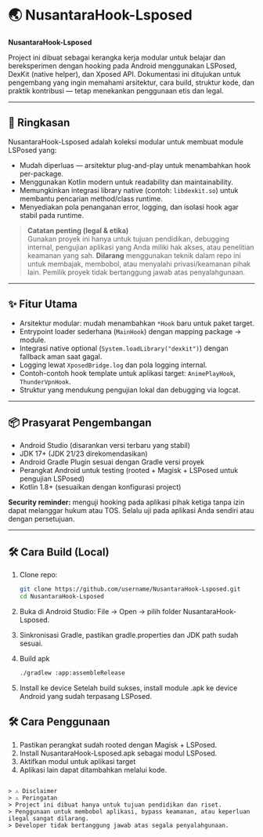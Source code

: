 # 🌏 NusantaraHook-Lsposed

**NusantaraHook-Lsposed**

Project ini dibuat sebagai kerangka kerja modular untuk belajar dan bereksperimen dengan hooking pada Android menggunakan LSPosed, DexKit (native helper), dan Xposed API. Dokumentasi ini ditujukan untuk pengembang yang ingin memahami arsitektur, cara build, struktur kode, dan praktik kontribusi — tetap menekankan penggunaan etis dan legal.

---

## 🔎 Ringkasan

NusantaraHook-Lsposed adalah koleksi modular untuk membuat module LSPosed yang:
- Mudah diperluas — arsitektur plug-and-play untuk menambahkan hook per-package.
- Menggunakan Kotlin modern untuk readability dan maintainability.
- Memungkinkan integrasi library native (contoh: `libdexkit.so`) untuk membantu pencarian method/class runtime.
- Menyediakan pola penanganan error, logging, dan isolasi hook agar stabil pada runtime.

> **Catatan penting (legal & etika)**  
> Gunakan proyek ini hanya untuk tujuan pendidikan, debugging internal, pengujian aplikasi yang Anda miliki hak akses, atau penelitian keamanan yang sah. **Dilarang** menggunakan teknik dalam repo ini untuk membajak, membobol, atau menyalahi privasi/keamanan pihak lain. Pemilik proyek tidak bertanggung jawab atas penyalahgunaan.

---

## ✨ Fitur Utama

- Arsitektur modular: mudah menambahkan `*Hook` baru untuk paket target.
- Entrypoint loader sederhana (`MainHook`) dengan mapping package → module.
- Integrasi native optional (`System.loadLibrary("dexkit")`) dengan fallback aman saat gagal.
- Logging lewat `XposedBridge.log` dan pola logging internal.
- Contoh-contoh hook template untuk aplikasi target: `AnimePlayHook`, `ThunderVpnHook`.
- Struktur yang mendukung pengujian lokal dan debugging via logcat.

---

## 📦 Prasyarat Pengembangan

- Android Studio (disarankan versi terbaru yang stabil)
- JDK 17+ (JDK 21/23 direkomendasikan)
- Android Gradle Plugin sesuai dengan Gradle versi proyek
- Perangkat Android untuk testing (rooted + Magisk + LSPosed untuk pengujian LSPosed)
- Kotlin 1.8+ (sesuaikan dengan konfigurasi project)

**Security reminder:** menguji hooking pada aplikasi pihak ketiga tanpa izin dapat melanggar hukum atau TOS. Selalu uji pada aplikasi Anda sendiri atau dengan persetujuan.

---

## 🛠 Cara Build (Local)

1. Clone repo:
   ```bash
   git clone https://github.com/username/NusantaraHook-Lsposed.git
   cd NusantaraHook-Lsposed
2. Buka di Android Studio:
   File → Open → pilih folder NusantaraHook-Lsposed.

4. Sinkronisasi Gradle, pastikan gradle.properties dan JDK path sudah sesuai.

5. Build apk
   ```bash
   ./gradlew :app:assembleRelease

6. Install ke device
Setelah build sukses, install module .apk ke device Android yang sudah terpasang LSPosed.

## 🛠️ Cara Penggunaan

1. Pastikan perangkat sudah rooted dengan Magisk + LSPosed.
2. Install NusantaraHook-Lsposed.apk sebagai modul LSPosed.
3. Aktifkan modul untuk aplikasi target
4. Aplikasi lain dapat ditambahkan melalui kode.
``` Reboot aplikasi target, lalu cek logcat / LSPosed log untuk memastikan hook berhasil.
   
> ⚠️ Disclaimer
> ⚠️ Peringatan
> Project ini dibuat hanya untuk tujuan pendidikan dan riset.
> Penggunaan untuk membobol aplikasi, bypass keamanan, atau keperluan ilegal sangat dilarang.
> Developer tidak bertanggung jawab atas segala penyalahgunaan.
